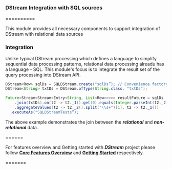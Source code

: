 ### DStream Integration with SQL sources
==========

This module provides all necessary components to support integration of DStream with relational data sources

### Integration

Unlike typical DStream processing which defines a language to simplify sequential data processing patterns, relational data processing alreadu has a language - SQL.
This module's focus is to integrate the result set of the query processing into DStream API.

```java
DStream<Row> sqlDs = SQLDStream.create("sqlDs”); // Convenience factory method. Same as DStream.ofType(Row.class, "sqlDs");
DStream<String> txtDs = DStream.ofType(String.class, "txtDs");

Future<Stream<Stream<Entry<String, List<Row>>>>> resultFuture = sqlDs
	.join(txtDs).on(t2 -> t2._1().get(0).equals(Integer.parseInt(t2._2().split("\\s+")[0])))
	.aggregateValues(t2 -> t2._2().split("\\s+")[1], t2 -> t2._1())
  .executeAs("SQLDStreamTests”);
```
The above example demonstrates the join between the _**relational**_ and _**non-relational**_ data. 

======

For features overview and Getting started with _**DStream**_ project please follow [**Core Features Overview**](https://github.com/hortonworks/dstream/wiki/Core-Features-Overview) and [**Getting Started**](https://github.com/hortonworks/dstream/wiki) respectively.


=======

